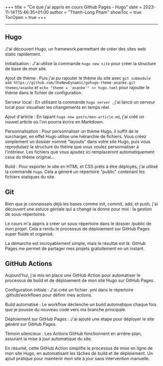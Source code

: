 +++
title = "Ce que j'ai appris en cours Github Pages - Hugo"
date = 2023-11-14T15:46:35+01:00
author = "Thanh-Long Pham"
showToc = true
TocOpen = true
+++

---

## Hugo
J'ai découvert Hugo, un framework permettant de créer des sites web static rapidement.

Initialisation : J'ai utilisé la commande ```hugo new site``` pour créer la structure de base de mon site.

Ajout de thème : Puis j'ai pu rajouter le thème du site avec ```git submodule add https://github.com/theNewDynamic/gohugo-theme-ananke.git themes/ananke``` et ```echo "theme = 'ananke'" >> hugo.toml``` pour rajouter le thème dans le fichier de configuration.

Serveur local : En utilisant la commande ```hugo server ```, j'ai lancé un serveur local pour visualiser les changements en temps réel.

Ajout d'article : En tapant ```hugo new posts/mon-article.md```, j'ai créé un nouvel article où l'on pourra écrire en Markdown.

Personnalisation : Pour personnaliser un thème Hugo, il suffit de le surcharger, en effet Hugo utilise une hiérarchie de fichiers. Vous créez simplement un dossier nommé "layouts" dans votre site Hugo, puis vous reproduisez la structure du thème que vous voulez personnaliser à l'intérieur. Les fichiers que vous ajoutez ici remplaceront automatiquement ceux du thème original...

Build : Pour exporter le site en HTML et CSS prêts à être déployés, j'ai utilisé la commande ```hugo```. Cela a généré un répertoire "public" contenant les fichiers statiques du site.

## Git
Bien que je connaissais déjà les bases comme init, commit, add, et push, j'ai découvert une astuce géniale qui a changé la donne pour moi : la gestion de sous-répertoires.

Le cours m'a appris à créer un sous-répertoire dans le dossier /public de mon projet. Cela a rendu le processus de déploiement sur GitHub Pages super fluide et organisé.

La démarche est incroyablement simple, mais le résultat est là. GitHub Pages me permet de partager mes projets gratuitement en un instant.

## GitHub Actions
Aujourd'hui, j'ai mis en place une GitHub Action pour automatiser le processus de build et de déploiement de mon site Hugo sur GitHub Pages.

Configuration initiale : J'ai créé un fichier .yml dans le répertoire .github/workflows pour définir mes actions.

Build automatisé : Le workflow déclenche un build automatique chaque fois que je pousse du nouveau code vers ma branche principale.

Déploiement sur GitHub Pages : J'ai ajouté une étape pour déployer le site généré sur GitHub Pages.

Témoin silencieux : Les Actions GitHub fonctionnent en arrière-plan, assurant la mise à jour automatique du site.

En résumé, cette GitHub Action simplifie le processus de mise en ligne de mon site Hugo, en automatisant les tâches de build et de déploiement. Un ajout pratique pour maintenir mon site à jour sans intervention manuelle.